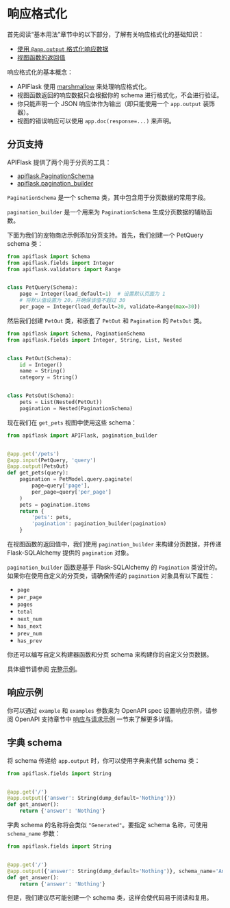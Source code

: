 # 响应格式化

首先阅读“基本用法”章节中的以下部分，了解有关响应格式化的基础知识：

- [使用 `@app.output` 格式化响应数据](/usage/#use-appoutput-to-format-response-data)
- [视图函数的返回值](/usage/#the-return-value-of-the-view-function)

响应格式化的基本概念：

- APIFlask 使用 [marshmallow](https://github.com/marshmallow-code/marshmallow) 来处理响应格式化。
- 视图函数返回的响应数据只会根据你的 schema 进行格式化，不会进行验证。
- 你只能声明一个 JSON 响应体作为输出（即只能使用一个 `app.output` 装饰器）。
- 视图的错误响应可以使用 `app.doc(response=...)` 来声明。

## 分页支持

APIFlask 提供了两个用于分页的工具：

- [apiflask.PaginationSchema](/api/schemas/#apiflask.schemas.PaginationSchema)
- [apiflask.pagination_builder](/api/helpers/#apiflask.helpers.pagination_builder)

`PaginationSchema` 是一个 schema 类，其中包含用于分页数据的常用字段。

`pagination_builder` 是一个用来为 `PaginationSchema` 生成分页数据的辅助函数。

下面为我们的宠物商店示例添加分页支持。首先，我们创建一个 PetQuery schema 类：

```python
from apiflask import Schema
from apiflask.fields import Integer
from apiflask.validators import Range


class PetQuery(Schema):
    page = Integer(load_default=1)  # 设置默认页面为 1
    # 将默认值设置为 20，并确保该值不超过 30
    per_page = Integer(load_default=20, validate=Range(max=30))
```

然后我们创建 `PetOut` 类，和嵌套了 `PetOut` 和 `Pagination` 的 `PetsOut` 类。

```python
from apiflask import Schema, PaginationSchema
from apiflask.fields import Integer, String, List, Nested


class PetOut(Schema):
    id = Integer()
    name = String()
    category = String()


class PetsOut(Schema):
    pets = List(Nested(PetOut))
    pagination = Nested(PaginationSchema)
```

现在我们在 `get_pets` 视图中使用这些 schema：

```python
from apiflask import APIFlask, pagination_builder


@app.get('/pets')
@app.input(PetQuery, 'query')
@app.output(PetsOut)
def get_pets(query):
    pagination = PetModel.query.paginate(
        page=query['page'],
        per_page=query['per_page']
    )
    pets = pagination.items
    return {
        'pets': pets,
        'pagination': pagination_builder(pagination)
    }
```

在视图函数的返回值中，我们使用 `pagination_builder` 来构建分页数据，并传递 Flask-SQLAlchemy 提供的 `pagination` 对象。

`pagination_builder` 函数是基于 Flask-SQLAlchemy 的 `Pagination` 类设计的。
如果你在使用自定义的分页类，请确保传递的 `pagination` 对象具有以下属性：

- `page`
- `per_page`
- `pages`
- `total`
- `next_num`
- `has_next`
- `prev_num`
- `has_prev`

你还可以编写自定义构建器函数和分页 schema 来构建你的自定义分页数据。

具体细节请参阅 [完整示例](https://github.com/apiflask/apiflask/blob/main/examples/pagination/app.py)。

## 响应示例

你可以通过 `example` 和 `examples` 参数来为 OpenAPI spec 设置响应示例，请参阅 OpenAPI 支持章节中 [响应与请求示例](/openapi/#response-and-request-example) 一节来了解更多详情。

## 字典 schema

将 schema 传递给 `app.output` 时，你可以使用字典来代替 schema 类：

```python
from apiflask.fields import String


@app.get('/')
@app.output({'answer': String(dump_default='Nothing')})
def get_answer():
    return {'answer': 'Nothing'}
```

字典 schema 的名称将会类似 `"Generated"`。要指定 schema 名称，可使用 `schema_name` 参数：

```python
from apiflask.fields import String


@app.get('/')
@app.output({'answer': String(dump_default='Nothing')}, schema_name='Answer')
def get_answer():
    return {'answer': 'Nothing'}
```

但是，我们建议尽可能创建一个 schema 类，这样会使代码易于阅读和复用。
